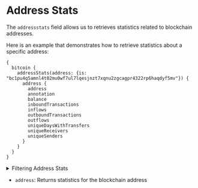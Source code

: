 # Address Stats

The `addressstats` field allows us to retrieves statistics related to blockchain addresses.

Here is an example that demonstrates how to retrieve statistics about a specific address:

```
{
  bitcoin {
    addressStats(address: {is: "bc1pu4q5amnl4t02mu0wf7ul7lqesjnzt7xqnu2zgcagpr4322rp6haqdyf5mv"}) {
      address {
        address
        annotation
        balance
        inboundTransactions
        inflows
        outboundTransactions
        outflows
        uniqueDaysWithTransfers
        uniqueReceivers
        uniqueSenders
      }
    }
  }
}

```

<details>
<summary>Filtering Address Stats</summary>

-   `address`: Filter by a specific address or a list of addresses
-   `options`:  Filter returned data by ordering, limiting, and constraining it. Available fields: `asc`, `ascByInteger`, `desc`, `descByInteger`, `limit`, `limitBy`, `offset`.

</details>

-   `address`: Returns statistics for the blockchain address
